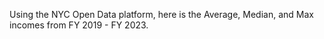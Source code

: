 Using the NYC Open Data platform, here is the Average, Median, and Max incomes from FY 2019 - FY 2023. 